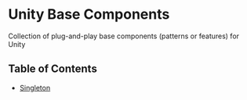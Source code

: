 # Unity Base Components
Collection of plug-and-play base components (patterns or features) for Unity 

## Table of Contents

- [Singleton](#singleton)
